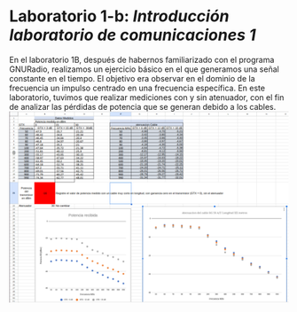 # Laboratorio 1-b: *Introducción laboratorio de comunicaciones 1*

En el laboratorio 1B, después de habernos familiarizado con el programa GNURadio, realizamos un ejercicio básico en el que generamos una señal constante en el tiempo. El objetivo era observar en el dominio de la frecuencia un impulso centrado en una frecuencia específica. En este laboratorio, tuvimos que realizar mediciones con y sin atenuador, con el fin de analizar las pérdidas de potencia que se generan debido a los cables.
![Captura desde 2024-09-04 17-30-29.png](https://github.com/carlosandres2002/GNURADIO_LABCOMUIS_2024_2_E1B_G3/blob/main/Laboratorio%201/B/Captura%20desde%202024-09-04%2017-30-29.png)
